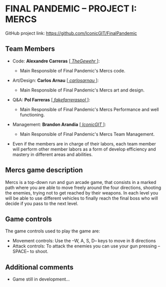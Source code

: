 # FINAL PANDEMIC – PROJECT I: MERCS

GitHub project link: https://github.com/IconicGIT/FinalPandemic

## Team Members

- Code: **Alexandre Carreras** [[ _TheGewehr_ ](https://github.com/TheGewehr)]:
  - Main Responsible of Final Pandemic's Mercs code.

- Art/Design: **Carlos Arnau** [[ _carlosarnau_ ](https://github.com/carlosarnau)]:
  - Main Responsible of Final Pandemic's Mercs art and design.

- Q&A: **Pol Farreras** [[ _fakefarreraspol_ ](https://github.com/fakefarreraspol)]:
  - Main Responsible of Final Pandemic's Mercs Performance and well functioning.

- Management: **Brandon Arandia** [[ _IconicGIT_ ](https://github.com/IconicGIT)]:
  - Main Responsible of Final Pandemic's Mercs Team Management.

+ Even if the members are in charge of their labors, each team member will perform other member labors as a form of develop efficiency and mastery in different areas and abilities.

## Mercs game description

Mercs is a top-down run and gun arcade game, that consists in a marked path where you are able to move freely around the four directions, shooting the enemies, trying not to get reached by their weapons. In each level you will be able to use different vehicles to finally reach the final boss who will decide if you pass to the next level.

## Game controls

The game controls used to play the game are:
- Movement controls: Use the –W, A, S, D– keys to move in 8 directions
- Attack controls: To attack the enemies you can use your gun pressing –SPACE– to shoot.


## Additional comments

- Game still in development...
